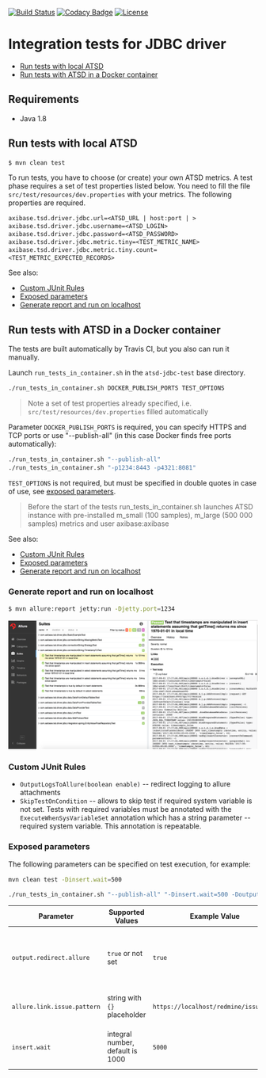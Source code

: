 [![Build Status](https://secure.travis-ci.org/axibase/atsd-jdbc-test.png?branch=master)](https://travis-ci.org/axibase/atsd-jdbc-test)
[![Codacy Badge](https://api.codacy.com/project/badge/Grade/f561a28bb0db4038b591a2e575f84e65)](https://www.codacy.com/app/anton-rib/atsd-jdbc-test?utm_source=github.com&amp;utm_medium=referral&amp;utm_content=axibase/atsd-jdbc-test&amp;utm_campaign=Badge_Grade)
[![License](https://img.shields.io/badge/License-Apache%202-blue.svg)](http://www.apache.org/licenses/LICENSE-2.0)

# Integration tests for JDBC driver

- [Run tests with local ATSD](#run-tests-with-local-atsd)
- [Run tests with ATSD in a Docker container](#run-tests-with-atsd-in-a-docker-container)

## Requirements

- Java 1.8

## Run tests with local ATSD

```bash
$ mvn clean test
```

To run tests, you have to choose (or create) your own ATSD metrics. A test phase requires a set of test properties listed below. You need to fill the file `src/test/resources/dev.properties` with your metrics. The following properties are required.

```properties
axibase.tsd.driver.jdbc.url=<ATSD_URL | host:port | >
axibase.tsd.driver.jdbc.username=<ATSD_LOGIN>
axibase.tsd.driver.jdbc.password=<ATSD_PASSWORD>
axibase.tsd.driver.jdbc.metric.tiny=<TEST_METRIC_NAME>
axibase.tsd.driver.jdbc.metric.tiny.count=<TEST_METRIC_EXPECTED_RECORDS>
```

See also:

- [Custom JUnit Rules](#custom-junit-rules)
- [Exposed parameters](#exposed-parameters)
- [Generate report and run on localhost](#generate-report-and-run-on-localhost)

## Run tests with ATSD in a Docker container

The tests are built automatically by Travis CI, but you also can run it manually.

Launch `run_tests_in_container.sh` in the `atsd-jdbc-test` base directory.

```bash
./run_tests_in_container.sh DOCKER_PUBLISH_PORTS TEST_OPTIONS
```

> Note a set of test properties already specified, i.e. `src/test/resources/dev.properties` filled automatically

Parameter `DOCKER_PUBLISH_PORTS` is required, you can specify HTTPS and TCP ports or use "--publish-all" (in this case Docker finds free ports automatically):

```bash
./run_tests_in_container.sh "--publish-all"
./run_tests_in_container.sh "-p1234:8443 -p4321:8081"
```

`TEST_OPTIONS` is not required, but must be specified in double quotes in case of use, see [exposed parameters](#exposed-parameters).

> Before the start of the tests run_tests_in_container.sh launches ATSD instance with pre-installed m_small (100 samples), m_large (500 000 samples) metrics and user axibase:axibase

See also:

- [Custom JUnit Rules](#custom-junit-rules)
- [Exposed parameters](#exposed-parameters)
- [Generate report and run on localhost](#generate-report-and-run-on-localhost)

### Generate report and run on localhost

```bash
$ mvn allure:report jetty:run -Djetty.port=1234
```

![](./images/allure_fullscreen.png)

### Custom JUnit Rules

- `OutputLogsToAllure(boolean enable)` -- redirect logging to allure attachments
- `SkipTestOnCondition` -- allows to skip test if required system variable is not set. Tests with required variables must be annotated with the `ExecuteWhenSysVariableSet` annotation which has a string parameter -- required system variable. This annotation is repeatable.

### Exposed parameters

The following parameters can be specified on test execution, for example:

```bash
mvn clean test -Dinsert.wait=500
```

```bash
./run_tests_in_container.sh "--publish-all" "-Dinsert.wait=500 -Doutput.redirect.allure=true"
```

Parameter | Supported Values | Example Value | Description
------------|-------------|------------|-----------
`output.redirect.allure` | `true` or not set | `true` | Redirect per-test execution logging to allure attachment. Works only for tests with [`OutputLogsToAllure`](#custom-junit-rules) rule enabled
`allure.link.issue.pattern` | string with `{}` placeholder | `https://localhost/redmine/issues/{}` | Pattern for generating links to bug tracking system
`insert.wait` | integral number, default is 1000 | `5000` | Waiting timeout in milliseconds between insert and subsequent select statement
